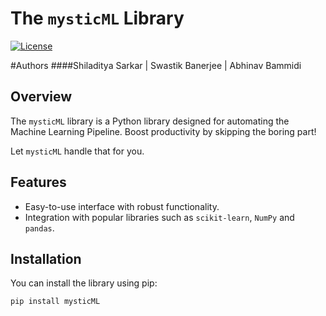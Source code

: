 # The `mysticML` Library

[![License](https://img.shields.io/badge/license-All%20Rights%20Reserved-red.svg)](LICENSE)

#Authors
####Shiladitya Sarkar | Swastik Banerjee | Abhinav Bammidi

## Overview

The `mysticML` library is a Python library designed for automating the Machine Learning Pipeline.
Boost productivity by skipping the boring part!

Let `mysticML` handle that for you. 

## Features

- Easy-to-use interface with robust functionality.
- Integration with popular libraries such as `scikit-learn`, `NumPy` and `pandas`.

## Installation

You can install the library using pip:

```bash
pip install mysticML